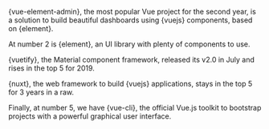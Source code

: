 {vue-element-admin}, the most popular Vue project for the second year, is a solution to build beautiful dashboards using {vuejs} components, based on {element}.

At number 2 is {element}, an UI library with plenty of components to use.

{vuetify}, the Material component framework, released its v2.0 in July and rises in the top 5 for 2019.

{nuxt}, the web framework to build {vuejs} applications, stays in the top 5 for 3 years in a raw.

Finally, at number 5, we have {vue-cli}, the official Vue.js toolkit to bootstrap projects with a powerful graphical user interface.
